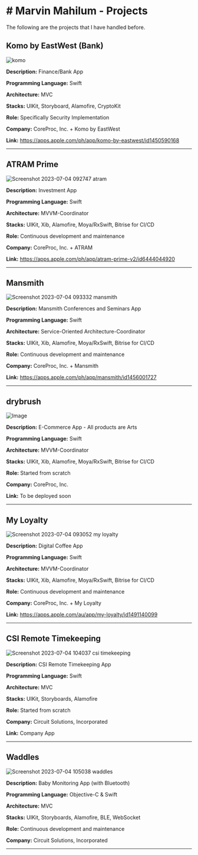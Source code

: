 # # Marvin Mahilum - Projects

The following are the projects that I have handled before.

## Komo by EastWest (Bank)

![komo](https://github.com/marvinmahilum/marvin-projects/assets/74521191/4db2c190-b492-4ce3-855c-487418f7997c)

**Description:** Finance/Bank App

**Programming Language:** Swift

**Architecture:** MVC

**Stacks:** UIKit, Storyboard, Alamofire, CryptoKit

**Role:** Specifically Security Implementation

**Company:** CoreProc, Inc. + Komo by EastWest

**Link:** https://apps.apple.com/ph/app/komo-by-eastwest/id1450590168

---

## ATRAM Prime

![Screenshot 2023-07-04 092747 atram](https://github.com/marvinmahilum/marvin-projects/assets/74521191/edc90a0a-191b-4f00-9b7a-d3515f6a9412)

**Description:** Investment App

**Programming Language:** Swift

**Architecture:** MVVM-Coordinator

**Stacks:** UIKit, Xib, Alamofire, Moya/RxSwift, Bitrise for CI/CD

**Role:** Continuous development and maintenance

**Company:** CoreProc, Inc. + ATRAM

**Link:** https://apps.apple.com/ph/app/atram-prime-v2/id6444044920

---

## Mansmith

![Screenshot 2023-07-04 093332 mansmith](https://github.com/marvinmahilum/marvin-projects/assets/74521191/80d0fd25-a96d-4a38-b020-5f09f27f1fe1)

**Description:** Mansmith Conferences and Seminars App

**Programming Language:** Swift

**Architecture:** Service-Oriented Architecture-Coordinator

**Stacks:** UIKit, Xib, Alamofire, Moya/RxSwift, Bitrise for CI/CD

**Role:** Continuous development and maintenance

**Company:** CoreProc, Inc. + Mansmith

**Link:** https://apps.apple.com/ph/app/mansmith/id1456001727

---

## drybrush

![Image](https://github.com/user-attachments/assets/c85930d1-d1e4-48b1-99b5-e60f8029beb0)

**Description:** E-Commerce App - All products are Arts

**Programming Language:** Swift

**Architecture:** MVVM-Coordinator

**Stacks:** UIKit, Xib, Alamofire, Moya/RxSwift, Bitrise for CI/CD

**Role:** Started from scratch

**Company:** CoreProc, Inc.

**Link:** To be deployed soon

---

## My Loyalty

![Screenshot 2023-07-04 093052 my loyalty](https://github.com/marvinmahilum/marvin-projects/assets/74521191/af310112-536f-4da4-9241-ae50016923da)

**Description:** Digital Coffee App

**Programming Language:** Swift

**Architecture:** MVVM-Coordinator

**Stacks:** UIKit, Xib, Alamofire, Moya/RxSwift, Bitrise for CI/CD

**Role:** Continuous development and maintenance

**Company:** CoreProc, Inc. + My Loyalty

**Link:** https://apps.apple.com/au/app/my-loyalty/id1491140099

---

## CSI Remote Timekeeping

![Screenshot 2023-07-04 104037 csi timekeeping](https://github.com/marvinmahilum/marvin-projects/assets/74521191/ed916d53-142f-4534-abd4-67efac753e04)

**Description:** CSI Remote Timekeeping App

**Programming Language:** Swift

**Architecture:** MVC

**Stacks:** UIKit, Storyboards, Alamofire

**Role:** Started from scratch

**Company:** Circuit Solutions, Incorporated

**Link:** Company App

---

## Waddles

![Screenshot 2023-07-04 105038 waddles](https://github.com/marvinmahilum/marvin-projects/assets/74521191/18e7eb55-02e9-4172-8933-d420e8a97ab3)

**Description:** Baby Monitoring App (with Bluetooth)

**Programming Language:** Objective-C & Swift

**Architecture:** MVC

**Stacks:** UIKit, Storyboards, Alamofire, BLE, WebSocket

**Role:** Continuous development and maintenance

**Company:** Circuit Solutions, Incorporated

---
